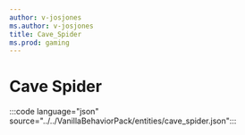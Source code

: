 ```yaml
---
author: v-josjones
ms.author: v-josjones
title: Cave_Spider
ms.prod: gaming
---
```



# Cave Spider

:::code language="json" source="../../VanillaBehaviorPack/entities/cave_spider.json":::

